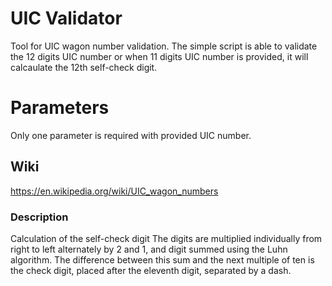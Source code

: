 # UIC Validator
Tool for UIC wagon number validation.
The simple script is able to validate the 12 digits UIC number or when 11 digits UIC number is provided,
it will calcaulate the 12th self-check digit.

# Parameters
Only one parameter is required with provided UIC number.


## Wiki
https://en.wikipedia.org/wiki/UIC_wagon_numbers

### Description
Calculation of the self-check digit
The digits are multiplied individually from right to left alternately by 2 and 1, and digit summed using the Luhn algorithm. The difference between this sum and the next multiple of ten is the check digit, placed after the eleventh digit, separated by a dash.


